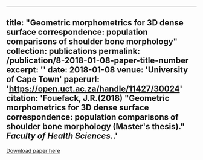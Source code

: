 







---
title: "Geometric morphometrics for 3D dense surface correspondence: population comparisons of shoulder bone morphology"
collection: publications
permalink: /publication/8-2018-01-08-paper-title-number
excerpt: ''
date: 2018-01-08
venue: 'University of Cape Town'
paperurl: 'https://open.uct.ac.za/handle/11427/30024'
citation: 'Fouefack, J.R.(2018)  &quot;Geometric morphometrics for 3D dense surface correspondence: population comparisons of shoulder bone morphology (Master's thesis).&quot; <i>Faculty of Health Sciences.</i>.'
---


[Download paper here](https://open.uct.ac.za/handle/11427/30024)
